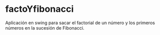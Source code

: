 # factoYfibonacci
Aplicación en swing para sacar el factorial de un número y los primeros números en la sucesión de Fibonacci.
